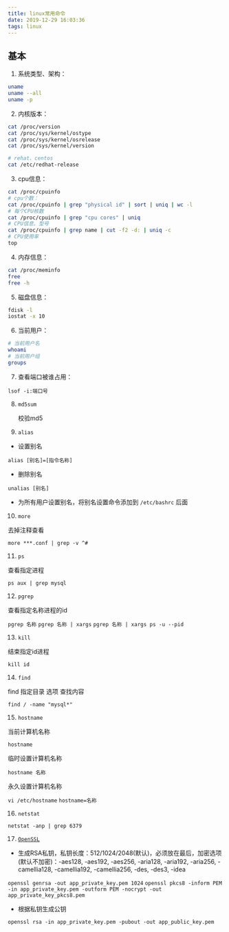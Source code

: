 ```yaml
---
title: linux常用命令
date: 2019-12-29 16:03:36
tags: linux
---
```


## 基本

1. 系统类型、架构：

```sh
uname
uname --all
uname -p
```

2. 内核版本：

```sh
cat /proc/version
cat /proc/sys/kernel/ostype
cat /proc/sys/kernel/osrelease
cat /proc/sys/kernel/version

# rehat、centos
cat /etc/redhat-release
```

<!-- more -->

3. cpu信息：

```sh
cat /proc/cpuinfo
# cpu个数：
cat /proc/cpuinfo | grep "physical id" | sort | uniq | wc -l
# 每个CPU核数
cat /proc/cpuinfo | grep "cpu cores" | uniq
# CPU信息、型号
cat /proc/cpuinfo | grep name | cut -f2 -d: | uniq -c
# CPU使用率
top
```

4. 内存信息：

```sh
cat /proc/meminfo
free
free -h
```

5. 磁盘信息：

```sh
fdisk -l
iostat -x 10
```

6. 当前用户：

```sh
# 当前用户名
whoami
# 当前用户组
groups
```

7. 查看端口被谁占用：

`lsof -i:端口号`

8. `md5sum`

    校验md5

9. `alias`
        
- 设置别名

`alias [别名]=[指令名称]`

- 删除别名

`unalias [别名]`

- 为所有用户设置别名，将别名设置命令添加到 `/etc/bashrc` 后面

10. `more`

去掉注释查看

`more ***.conf | grep -v ^#`

11. `ps`

查看指定进程

`ps aux | grep mysql`

12. `pgrep`

查看指定名称进程的id

`pgrep 名称`
`pgrep 名称 | xargs`
`pgrep 名称 | xargs ps -u --pid`

13. `kill`

结束指定id进程

`kill id`

14. `find`

find 指定目录 选项 查找内容

`find / -name "mysql*"`

15. `hostname`

当前计算机名称
    
`hostname`

临时设置计算机名称

`hostname 名称`

永久设置计算机名称

`vi /etc/hostname`
`hostname=名称`

16. `netstat`

`netstat -anp | grep 6379`

17. [`OpenSSL`](https://www.openssl.org/docs/man1.1.1/man1/genrsa.html)

- 生成RSA私钥，私钥长度：512/1024/2048(默认)，必须放在最后，加密选项(默认不加密)：-aes128, -aes192, -aes256, -aria128, -aria192, -aria256, -camellia128, -camellia192, -camellia256, -des, -des3, -idea

`openssl genrsa -out app_private_key.pem 1024`
`openssl pkcs8 -inform PEM -in app_private_key.pem -outform PEM -nocrypt -out app_private_key_pkcs8.pem`

- 根据私钥生成公钥

`openssl rsa -in app_private_key.pem -pubout -out app_public_key.pem`
